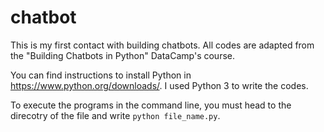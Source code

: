 # chatbot
This is my first contact with building chatbots. All codes are adapted from the "Building Chatbots in Python" DataCamp's course.

You can find instructions to install Python in https://www.python.org/downloads/. I used Python 3 to write the codes.

To execute the programs in the command line, you must head to the direcotry of the file and write `python file_name.py`.
